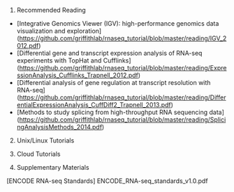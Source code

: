 1. Recommended Reading

- [Integrative Genomics Viewer (IGV): high-performance genomics data visualization and exploration] (https://github.com/griffithlab/rnaseq_tutorial/blob/master/reading/IGV_2012.pdf)
- [Differential gene and transcript expression analysis of RNA-seq experiments with TopHat and Cufflinks] (https://github.com/griffithlab/rnaseq_tutorial/blob/master/reading/ExpressionAnalysis_Cufflinks_Trapnell_2012.pdf)
- [Differential analysis of gene regulation at transcript resolution with RNA-seq] (https://github.com/griffithlab/rnaseq_tutorial/blob/master/reading/DifferentialExpressionAnalysis_CuffDiff2_Trapnell_2013.pdf)
- [Methods to study splicing from high-throughput RNA sequencing data] (https://github.com/griffithlab/rnaseq_tutorial/blob/master/reading/SplicingAnalysisMethods_2014.pdf)

2. Unix/Linux Tutorials

3. Cloud Tutorials

4. Supplementary Materials

[ENCODE RNA-seq Standards] ENCODE_RNA-seq_standards_v1.0.pdf

